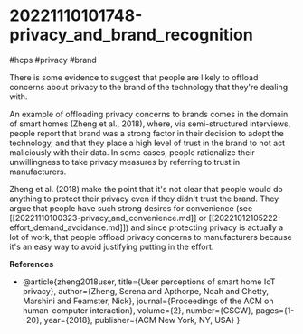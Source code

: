 # 20221110101748-privacy_and_brand_recognition
#hcps #privacy #brand

There is some evidence to suggest that people are likely to offload concerns about privacy to the brand of the technology that they're dealing with. 

An example of offloading privacy concerns to brands comes in the domain of
smart homes (Zheng et al., 2018), where, via semi-structured interviews, people report that brand
was a strong factor in their decision to adopt the technology, and that they
place a high level of trust in the brand to not act maliciously with their
data. In some cases, people rationalize their unwillingness to take privacy measures by referring to trust in manufacturers. 

Zheng et al. (2018) make the point that it's not clear that people would do
anything to protect their privacy even if they didn't trust the brand. They
argue that people have such strong desires for convenience (see
[[20221110100323-privacy_and_convenience.md]] or
[[20221012105222-effort_demand_avoidance.md]]) and since protecting privacy is
actually a lot of work, that people offload privacy concerns to manufacturers
because it's an easy way to avoid justifying putting in the effort.

**References**

* @article{zheng2018user,
  title={User perceptions of smart home IoT privacy},
  author={Zheng, Serena and Apthorpe, Noah and Chetty, Marshini and Feamster, Nick},
  journal={Proceedings of the ACM on human-computer interaction},
  volume={2},
  number={CSCW},
  pages={1--20},
  year={2018},
  publisher={ACM New York, NY, USA}
}


